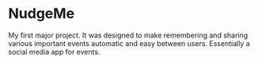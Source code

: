 # NudgeMe
My first major project. It was designed to make remembering and sharing various important events automatic and easy between users. Essentially a social media app for events.
